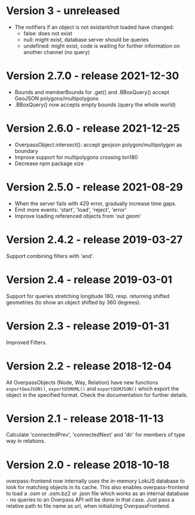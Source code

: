 # Version 3 - unreleased
* The notifiers if an object is not existant/not loaded have changed:
  * false: does not exist
  * null: might exist, database server should be queries
  * undefined: might exist, code is waiting for further information on another channel (no query)

# Version 2.7.0 - release 2021-12-30
* Bounds and memberBounds for .get() and .BBoxQuery() accept GeoJSON polygons/multipolygons
* .BBoxQuery() now accepts empty bounds (query the whole world)

# Version 2.6.0 - release 2021-12-25
* OverpassObject.intersect(): accept geojson polygon/multipolygon as boundary
* Improve support for multipolygons crossing lon180
* Decrease npm package size

# Version 2.5.0 - release 2021-08-29
* When the server fails with 429 error, gradually increase time gaps.
* Emit more events: 'start', 'load', 'reject', 'error'
* Improve loading referenced objects from 'out geom'

# Version 2.4.2 - release 2019-03-27
Support combining filters with 'and'.

# Version 2.4 - release 2019-03-01
Support for queries stretching longitude 180, resp. returning shifted geometries (to show an object shifted by 360 degrees).

# Version 2.3 - release 2019-01-31
Improved Filters.

# Version 2.2 - release 2018-12-04
All OverpassObjects (Node, Way, Relation) have new functions `exportGeoJSON()`, `exportOSMXML()` and `exportOSMJSON()` which export the object in the specified format. Check the documentation for further details.

# Version 2.1 - release 2018-11-13
Calculate 'connectedPrev', 'connectedNext' and 'dir' for members of type way in relations.

# Version 2.0 - release 2018-10-18
overpass-frontend now internally uses the in-memory LokiJS database to look for
matching objects in its cache. This also enables overpass-frontend to
load a .osm or .osm.bz2 or .json file which works as an internal database - no
queries to an Overpass API will be done in that case. Just pass a relative path to file name as url, when initializing OverpassFrontend.
